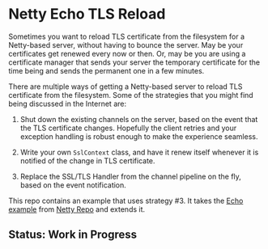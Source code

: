 # Netty Echo TLS Reload

Sometimes you want to reload TLS certificate from the filesystem for a Netty-based server, without having to bounce the server. May be your certificates get renewed every now or then. Or, may be you are using a certificate manager that sends your server the temporary certificate for the time being and sends the permanent one in a few minutes. 

There are multiple ways of getting a Netty-based server to reload TLS certificate from the filesystem. Some of the strategies that you might find being discussed in the Internet are: 

1. Shut down the existing channels on the server, based on the event that the TLS certificate changes. Hopefully the client retries and your exception handling is robust enough to make the experience seamless. 

2. Write your own `SslContext` class, and have it renew itself whenever it is notified of the change in TLS certificate. 

3. Replace the SSL/TLS Handler from the channel pipeline on the fly, based on the event notification. 

This repo contains an example that uses strategy #3. It takes the [Echo example](https://github.com/netty/netty/tree/4.1/example/src/main/java/io/netty/example/echo) from [Netty Repo](https://github.com/netty/netty/) and extends it. 

## Status: Work in Progress
